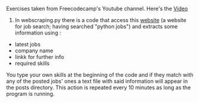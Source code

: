 Exercises taken from Freecodecamp's Youtube channel. Here's the [Video](https://www.youtube.com/watch?v=XVv6mJpFOb0)

1) In webscraping.py there is a code that access this [website](https://www.timesjobs.com/candidate/job-search.html?searchType=personalizedSearch&from=submit&txtKeywords=python&txtLocation=) (a website for job search; having searched "python jobs") and extracts some information using :

* latest jobs
* company name
* linkk for further info
* required skills

You type your own skills at the beginning of the code and if they match with any of the posted jobs' ones a text file with said information will appear in the posts directory. This action is repeated every 10 minutes as long as the program is running. 
